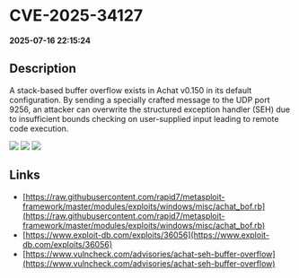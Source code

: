 # CVE-2025-34127

**2025-07-16 22:15:24**

## Description
A stack-based buffer overflow exists in Achat v0.150 in its default configuration. By sending a specially crafted message to the UDP port 9256, an attacker can overwrite the structured exception handler (SEH) due to insufficient bounds checking on user-supplied input leading to remote code execution.

![](https://img.shields.io/static/v1?label=Score&message=9.3&color=red)
![](https://img.shields.io/static/v1?label=Severity&message=CRITICAL&color=red)
![](https://img.shields.io/static/v1?label=CWE&message=RCE&color=green)

## Links
- [https://raw.githubusercontent.com/rapid7/metasploit-framework/master/modules/exploits/windows/misc/achat_bof.rb](https://raw.githubusercontent.com/rapid7/metasploit-framework/master/modules/exploits/windows/misc/achat_bof.rb)
- [https://www.exploit-db.com/exploits/36056](https://www.exploit-db.com/exploits/36056)
- [https://www.vulncheck.com/advisories/achat-seh-buffer-overflow](https://www.vulncheck.com/advisories/achat-seh-buffer-overflow)
